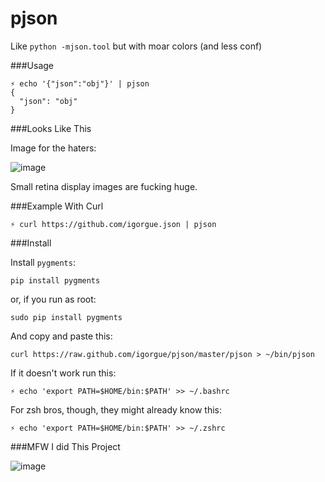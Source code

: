 pjson
=====

Like `python -mjson.tool` but with moar colors (and less conf)

###Usage

    ⚡ echo '{"json":"obj"}' | pjson
    {
      "json": "obj"
    }

###Looks Like This

Image for the haters:

![image](http://f.cl.ly/items/3R1M3b2j2o2v1z0z2U0E/Screen%20Shot%202012-07-19%20at%206.58.54%20PM.png)

Small retina display images are fucking huge.

###Example With Curl

    ⚡ curl https://github.com/igorgue.json | pjson

###Install

Install `pygments`:

    pip install pygments

or, if you run as root:

    sudo pip install pygments

And copy and paste this:

    curl https://raw.github.com/igorgue/pjson/master/pjson > ~/bin/pjson

If it doesn't work run this:

    ⚡ echo 'export PATH=$HOME/bin:$PATH' >> ~/.bashrc

For zsh bros, though, they might already know this:

    ⚡ echo 'export PATH=$HOME/bin:$PATH' >> ~/.zshrc

###MFW I did This Project

![image](http://alltheragefaces.com/img/faces/large/surprised-omg-l.png)

